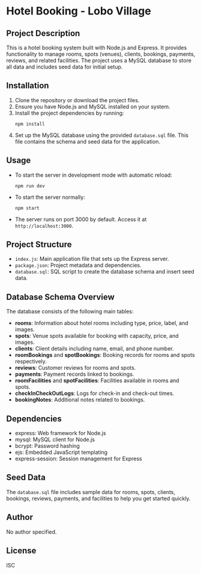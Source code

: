 # Hotel Booking - Lobo Village

## Project Description

This is a hotel booking system built with Node.js and Express. It provides functionality to manage rooms, spots (venues), clients, bookings, payments, reviews, and related facilities. The project uses a MySQL database to store all data and includes seed data for initial setup.

## Installation

1. Clone the repository or download the project files.
2. Ensure you have Node.js and MySQL installed on your system.
3. Install the project dependencies by running:
   ```
   npm install
   ```
4. Set up the MySQL database using the provided `database.sql` file. This file contains the schema and seed data for the application.

## Usage

- To start the server in development mode with automatic reload:
  ```
  npm run dev
  ```
- To start the server normally:
  ```
  npm start
  ```
- The server runs on port 3000 by default. Access it at `http://localhost:3000`.

## Project Structure

- `index.js`: Main application file that sets up the Express server.
- `package.json`: Project metadata and dependencies.
- `database.sql`: SQL script to create the database schema and insert seed data.

## Database Schema Overview

The database consists of the following main tables:

- **rooms**: Information about hotel rooms including type, price, label, and images.
- **spots**: Venue spots available for booking with capacity, price, and images.
- **clients**: Client details including name, email, and phone number.
- **roomBookings** and **spotBookings**: Booking records for rooms and spots respectively.
- **reviews**: Customer reviews for rooms and spots.
- **payments**: Payment records linked to bookings.
- **roomFacilities** and **spotFacilities**: Facilities available in rooms and spots.
- **checkInCheckOutLogs**: Logs for check-in and check-out times.
- **bookingNotes**: Additional notes related to bookings.

## Dependencies

- express: Web framework for Node.js
- mysql: MySQL client for Node.js
- bcrypt: Password hashing
- ejs: Embedded JavaScript templating
- express-session: Session management for Express

## Seed Data

The `database.sql` file includes sample data for rooms, spots, clients, bookings, reviews, payments, and facilities to help you get started quickly.

## Author

No author specified.

## License

ISC
